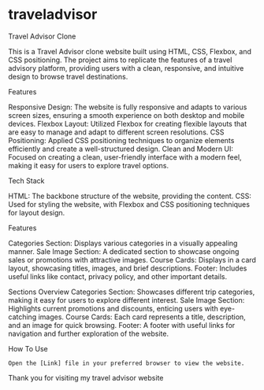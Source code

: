 # traveladvisor

 Travel Advisor Clone

This is a Travel Advisor clone website built using HTML, CSS, Flexbox, and CSS positioning. The project aims to replicate the features of a travel advisory platform, providing users with a clean, responsive, and intuitive design to browse travel destinations.

 Features

Responsive Design: The website is fully responsive and adapts to various screen sizes, ensuring a smooth experience on both desktop and mobile devices.
Flexbox Layout: Utilized Flexbox for creating flexible layouts that are easy to manage and adapt to different screen resolutions.
CSS Positioning: Applied CSS positioning techniques to organize elements efficiently and create a well-structured design.
Clean and Modern UI: Focused on creating a clean, user-friendly interface with a modern feel, making it easy for users to explore travel options.

Tech Stack

HTML: The backbone structure of the website, providing the content.
CSS: Used for styling the website, with Flexbox and CSS positioning techniques for layout design.

 Features

   Categories Section: Displays various categories in a visually appealing manner.
   Sale Image Section: A dedicated section to showcase ongoing sales or promotions with attractive images.
   Course Cards: Displays in a card layout, showcasing titles, images, and brief descriptions.
   Footer: Includes useful links like contact, privacy policy, and other important details.

 Sections Overview
   Categories Section: Showcases different trip categories, making it easy for users to explore different interest.
   Sale Image Section: Highlights current promotions and discounts, enticing users with eye-catching images.
   Course Cards: Each card represents a title, description, and an image for quick browsing.
   Footer: A footer with useful links for navigation and further exploration of the website.

 How To Use

    Open the [Link] file in your preferred browser to view the website.


Thank you for visiting my travel advisor website
